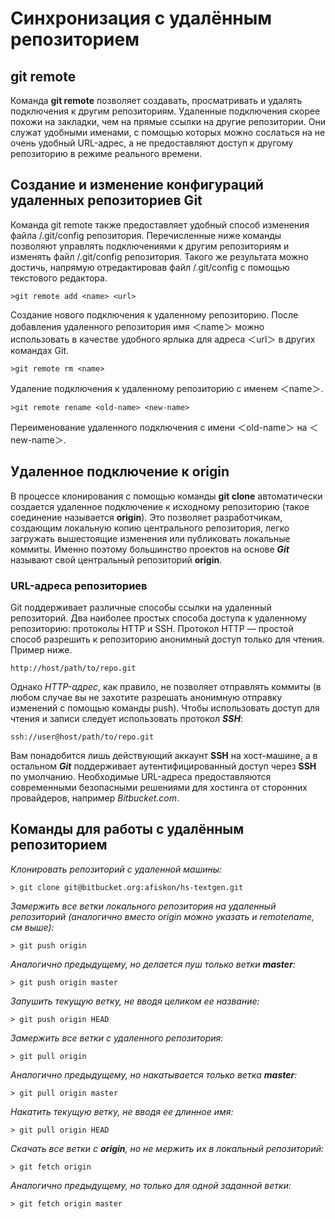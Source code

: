 # Синхронизация с удалённым репозиторием

## **git remote**

Команда **git remote** позволяет создавать, просматривать и удалять подключения к другим репозиториям. Удаленные подключения скорее похожи на закладки, чем на прямые ссылки на другие репозитории. Они служат удобными именами, с помощью которых можно сослаться на не очень удобный URL-адрес, а не предоставляют доступ к другому репозиторию в режиме реального времени.

## Создание и изменение конфигураций удаленных репозиториев Git

Команда git remote также предоставляет удобный способ изменения файла /.git/config репозитория. Перечисленные ниже команды позволяют управлять подключениями к другим репозиториям и изменять файл /.git/config репозитория. Такого же результата можно достичь, напрямую отредактировав файл /.git/config с помощью текстового редактора.

    >git remote add <name> <url>

Создание нового подключения к удаленному репозиторию. После добавления удаленного репозитория имя ＜name＞ можно использовать в качестве удобного ярлыка для адреса ＜url＞ в других командах Git.

    >git remote rm <name>

Удаление подключения к удаленному репозиторию с именем ＜name＞.

    >git remote rename <old-name> <new-name>

Переименование удаленного подключения с имени ＜old-name＞ на ＜new-name＞.

## Удаленное подключение к origin

В процессе клонирования с помощью команды **git clone** автоматически создается удаленное подключение к исходному репозиторию (такое соединение называется **origin**). Это позволяет разработчикам, создающим локальную копию центрального репозитория, легко загружать вышестоящие изменения или публиковать локальные коммиты. Именно поэтому большинство проектов на основе ***Git*** называют свой центральный репозиторий **origin**.

### **URL-адреса репозиториев**

Git поддерживает различные способы ссылки на удаленный репозиторий. Два наиболее простых способа доступа к удаленному репозиторию: протоколы HTTP и SSH. Протокол HTTP — простой способ разрешить к репозиторию анонимный доступ только для чтения. Пример ниже.

    http://host/path/to/repo.git

Однако *HTTP-адрес*, как правило, не позволяет отправлять коммиты (в любом случае вы не захотите разрешать анонимную отправку изменений с помощью команды push). Чтобы использовать доступ для чтения и записи следует использовать протокол ***SSH***:

    ssh://user@host/path/to/repo.git

Вам понадобится лишь действующий аккаунт **SSH** на хост-машине, а в остальном ***Git*** поддерживает аутентифицированный доступ через **SSH** по умолчанию. Необходимые URL-адреса предоставляются современными безопасными решениями для хостинга от сторонних провайдеров, например *Bitbucket.com*.

## **Команды для работы с удалённым репозиторием**

*Клонировать репозиторий с удаленной машины:*

    > git clone git@bitbucket.org:afiskon/hs-textgen.git

*Замержить все ветки локального репозитория на удаленный репозиторий (аналогично вместо origin можно указать и remotename, см выше):*

    > git push origin

*Аналогично предыдущему, но делается пуш только ветки **master**:*

    > git push origin master

*Запушить текущую ветку, не вводя целиком ее название:*

    > git push origin HEAD

*Замержить все ветки с удаленного репозитория:*

    > git pull origin

*Аналогично предыдущему, но накатывается только ветка **master**:*

    > git pull origin master

*Накатить текущую ветку, не вводя ее длинное имя:*

    > git pull origin HEAD

*Скачать все ветки с **origin**, но не мержить их в локальный репозиторий:*

    > git fetch origin

*Аналогично предыдущему, но только для одной заданной ветки:*

    > git fetch origin master
